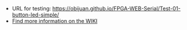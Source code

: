 * URL for testing: https://obijuan.github.io/FPGA-WEB-Serial/Test-01-button-led-simple/
* [Find more information on the WIKI](https://github.com/Obijuan/FPGA-WEB-Serial/wiki/Test-1:-Hola-mundo)
